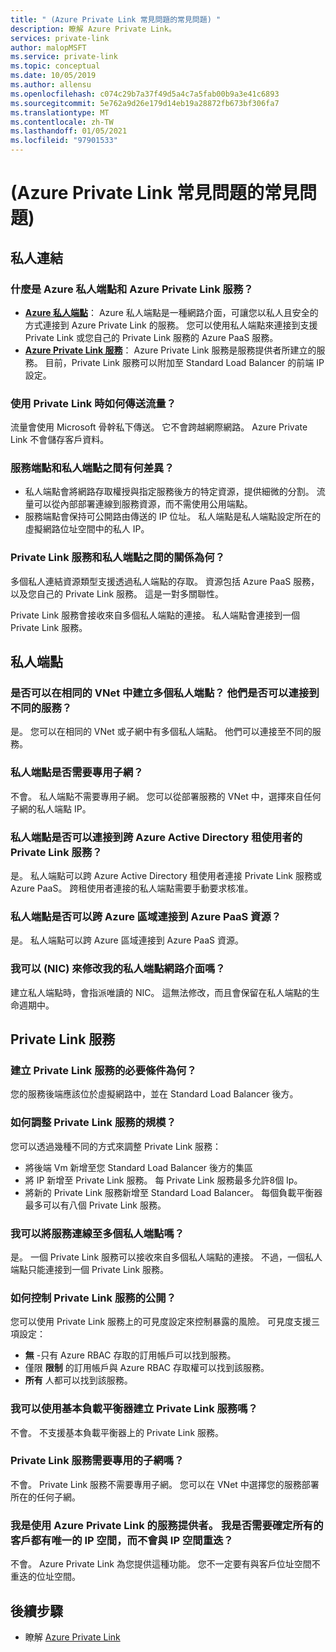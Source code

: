 ```yaml
---
title: " (Azure Private Link 常見問題的常見問題) "
description: 瞭解 Azure Private Link。
services: private-link
author: malopMSFT
ms.service: private-link
ms.topic: conceptual
ms.date: 10/05/2019
ms.author: allensu
ms.openlocfilehash: c074c29b7a37f49d5a4c7a5fab00b9a3e41c6893
ms.sourcegitcommit: 5e762a9d26e179d14eb19a28872fb673bf306fa7
ms.translationtype: MT
ms.contentlocale: zh-TW
ms.lasthandoff: 01/05/2021
ms.locfileid: "97901533"
---
```

# <a name="azure-private-link-frequently-asked-questions-faq"></a> (Azure Private Link 常見問題的常見問題) 

## <a name="private-link"></a>私人連結

### <a name="what-is-azure-private-endpoint-and-azure-private-link-service"></a>什麼是 Azure 私人端點和 Azure Private Link 服務？

- **[Azure 私人端點](private-endpoint-overview.md)**： Azure 私人端點是一種網路介面，可讓您以私人且安全的方式連接到 Azure Private Link 的服務。 您可以使用私人端點來連接到支援 Private Link 或您自己的 Private Link 服務的 Azure PaaS 服務。
- **[Azure Private Link 服務](private-link-service-overview.md)**： Azure Private Link 服務是服務提供者所建立的服務。 目前，Private Link 服務可以附加至 Standard Load Balancer 的前端 IP 設定。 

### <a name="how-is-traffic-being-sent-when-using-private-link"></a>使用 Private Link 時如何傳送流量？
流量會使用 Microsoft 骨幹私下傳送。 它不會跨越網際網路。 Azure Private Link 不會儲存客戶資料。
 
### <a name="what-is-the-difference-between-a-service-endpoints-and-a-private-endpoints"></a>服務端點和私人端點之間有何差異？
- 私人端點會將網路存取權授與指定服務後方的特定資源，提供細微的分割。 流量可以從內部部署連線到服務資源，而不需使用公用端點。
- 服務端點會保持可公開路由傳送的 IP 位址。  私人端點是私人端點設定所在的虛擬網路位址空間中的私人 IP。

### <a name="what-is-the-relationship-between-private-link-service-and-private-endpoint"></a>Private Link 服務和私人端點之間的關係為何？
多個私人連結資源類型支援透過私人端點的存取。 資源包括 Azure PaaS 服務，以及您自己的 Private Link 服務。 這是一對多關聯性。 

Private Link 服務會接收來自多個私人端點的連接。 私人端點會連接到一個 Private Link 服務。    

## <a name="private-endpoint"></a>私人端點 
 
### <a name="can-i-create-multiple-private-endpoints-in-same-vnet-can-they-connect-to-different-services"></a>是否可以在相同的 VNet 中建立多個私人端點？ 他們是否可以連接到不同的服務？ 
是。 您可以在相同的 VNet 或子網中有多個私人端點。 他們可以連接至不同的服務。  
 
### <a name="do-i-require-a-dedicated-subnet-for-private-endpoints"></a>私人端點是否需要專用子網？ 
不會。 私人端點不需要專用子網。 您可以從部署服務的 VNet 中，選擇來自任何子網的私人端點 IP。  
 
### <a name="can-a-private-endpoint-connect-to-private-link-services-across-azure-active-directory-tenants"></a>私人端點是否可以連接到跨 Azure Active Directory 租使用者的 Private Link 服務？ 
是。 私人端點可以跨 Azure Active Directory 租使用者連接 Private Link 服務或 Azure PaaS。 跨租使用者連接的私人端點需要手動要求核准。 
 
### <a name="can-private-endpoint-connect-to-azure-paas-resources-across-azure-regions"></a>私人端點是否可以跨 Azure 區域連接到 Azure PaaS 資源？
是。 私人端點可以跨 Azure 區域連接到 Azure PaaS 資源。

### <a name="can-i-modify-my-private-endpoint-network-interface-nic-"></a>我可以 (NIC) 來修改我的私人端點網路介面嗎？
建立私人端點時，會指派唯讀的 NIC。 這無法修改，而且會保留在私人端點的生命週期中。

## <a name="private-link-service"></a>Private Link 服務
 
### <a name="what-are-the-pre-requisites-for-creating-a-private-link-service"></a>建立 Private Link 服務的必要條件為何？ 
您的服務後端應該位於虛擬網路中，並在 Standard Load Balancer 後方。
 
### <a name="how-can-i-scale-my-private-link-service"></a>如何調整 Private Link 服務的規模？ 
您可以透過幾種不同的方式來調整 Private Link 服務： 
- 將後端 Vm 新增至您 Standard Load Balancer 後方的集區 
- 將 IP 新增至 Private Link 服務。 每 Private Link 服務最多允許8個 Ip。  
- 將新的 Private Link 服務新增至 Standard Load Balancer。 每個負載平衡器最多可以有八個 Private Link 服務。   

### <a name="can-i-connect-my-service-to-multiple-private-endpoints"></a>我可以將服務連線至多個私人端點嗎？
是。 一個 Private Link 服務可以接收來自多個私人端點的連接。 不過，一個私人端點只能連接到一個 Private Link 服務。  
 
### <a name="how-should-i-control-the-exposure-of-my-private-link-service"></a>如何控制 Private Link 服務的公開？
您可以使用 Private Link 服務上的可見度設定來控制暴露的風險。 可見度支援三項設定：

- **無** -只有 Azure RBAC 存取的訂用帳戶可以找到服務。 
- 僅限 **限制** 的訂用帳戶與 Azure RBAC 存取權可以找到該服務。 
- **所有** 人都可以找到該服務。 
 
### <a name="can-i-create-a-private-link-service-with-basic-load-balancer"></a>我可以使用基本負載平衡器建立 Private Link 服務嗎？ 
不會。 不支援基本負載平衡器上的 Private Link 服務。
 
### <a name="is-a-dedicated-subnet-required-for-private-link-service"></a>Private Link 服務需要專用的子網嗎？ 
不會。 Private Link 服務不需要專用子網。 您可以在 VNet 中選擇您的服務部署所在的任何子網。   

### <a name="im-a-service-provider-using-azure-private-link-do-i-need-to-make-sure-all-my-customers-have-unique-ip-space-and-dont-overlap-with-my-ip-space"></a>我是使用 Azure Private Link 的服務提供者。 我是否需要確定所有的客戶都有唯一的 IP 空間，而不會與 IP 空間重迭？ 
不會。 Azure Private Link 為您提供這種功能。 您不一定要有與客戶位址空間不重迭的位址空間。 

##  <a name="next-steps"></a>後續步驟

- 瞭解 [Azure Private Link](private-link-overview.md)
